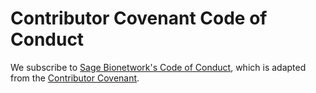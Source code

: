 # Contributor Covenant Code of Conduct

We subscribe to [Sage Bionetwork's Code of Conduct](https://sagebionetworks.org/code-of-conduct/), which is adapted from the [Contributor Covenant](https://www.contributor-covenant.org/).